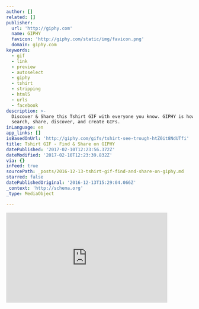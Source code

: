 ```yaml
---
author: []
related: []
publisher:
  url: 'http://giphy.com'
  name: GIPHY
  favicon: 'http://giphy.com/static/img/favicon.png'
  domain: giphy.com
keywords:
  - gif
  - link
  - preview
  - autoselect
  - giphy
  - tshirt
  - stripping
  - html5
  - urls
  - facebook
description: >-
  Discover & Share this Tshirt GIF with everyone you know. GIPHY is how you
  search, share, discover, and create GIFs.
inLanguage: en
app_links: []
isBasedOnUrl: 'http://giphy.com/gifs/tshirt-see-trough-htZ0it8NdUTfi'
title: Tshirt GIF - Find & Share on GIPHY
datePublished: '2017-02-10T12:23:56.372Z'
dateModified: '2017-02-10T12:23:39.832Z'
via: {}
inFeed: true
sourcePath: _posts/2016-12-13-tshirt-gif-find-and-share-on-giphy.md
starred: false
datePublishedOriginal: '2016-12-13T15:29:04.066Z'
_context: 'http://schema.org'
_type: MediaObject

---
```

<iframe src="http://cdn.embedly.com/widgets/media.html?src=https%3A%2F%2Fgiphy.com%2Fembed%2FhtZ0it8NdUTfi%2Ftwitter%2Fiframe&amp;src_secure=1&amp;url=http%3A%2F%2Fgiphy.com%2Fgifs%2Ftshirt-see-trough-htZ0it8NdUTfi&amp;image=https%3A%2F%2Fmedia.giphy.com%2Fmedia%2FhtZ0it8NdUTfi%2F200.gif&amp;key=b7d04c9b404c499eba89ee7072e1c4f7&amp;type=text%2Fhtml&amp;schema=giphy" width="435" height="243" scrolling="no" frameborder="0" allowfullscreen="" style=""></iframe>